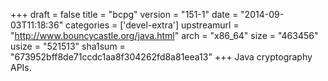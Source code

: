 +++
draft = false
title = "bcpg"
version = "151-1"
date = "2014-09-03T11:18:36"
categories = ['devel-extra']
upstreamurl = "http://www.bouncycastle.org/java.html"
arch = "x86_64"
size = "463456"
usize = "521513"
sha1sum = "673952bff8de71ccdc1aa8f304262fd8a81eea13"
+++
Java cryptography APIs.
